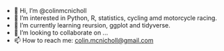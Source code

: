 - 👋 Hi, I’m @colinmcnicholl
- 👀 I’m interested in Python, R, statistics, cycling amd motorcycle racing.
- 🌱 I’m currently learning reursion, ggplot and tidyverse.
- 💞️ I’m looking to collaborate on ...
- 📫 How to reach me: colin.mcnicholl@gmail.com

<!---
colinmcnicholl/colinmcnicholl is a ✨ special ✨ repository because its `README.md` (this file) appears on your GitHub profile.
You can click the Preview link to take a look at your changes.
--->
